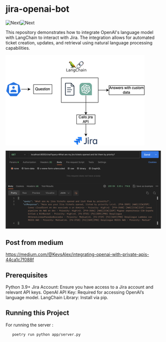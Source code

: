 # jira-openai-bot

![Next][chatGpt]![Next][python]

This repository demonstrates how to integrate OpenAI's language model with LangChain to interact with Jira. The integration allows for automated ticket creation, updates, and retrieval using natural language processing capabilities.

![infraDiagram](images/infradiagram.png)


![demoPostman](images/demoPostman.png)

## Post from medium
https://medium.com/@KevsAlex/integrating-openai-with-private-apis-44ca1c7f088f

## Prerequisites

Python 3.9+
Jira Account: Ensure you have access to a Jira account and relevant API keys.
OpenAI API Key: Required for accessing OpenAI’s language model.
LangChain Library: Install via pip.


## Running this Project 

For running the server :  

```curl 
   poetry run python app/server.py
```

[chatGpt]: https://img.shields.io/badge/chatGPT-74aa9c?logo=openai&logoColor=white
[python]: https://img.shields.io/badge/Python-3.9-3776AB.svg?style=flat&logo=python&logoColor=white
